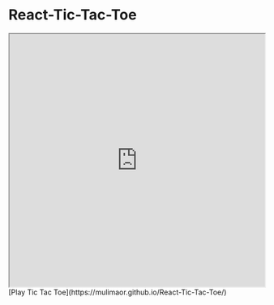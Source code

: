 ﻿# React-Tic-Tac-Toe
<iframe src="https://mulimaor.github.io/React-Tic-Tac-Toe/" style="width:100%; height:500px;"></iframe>
[Play Tic Tac Toe](https://mulimaor.github.io/React-Tic-Tac-Toe/)
